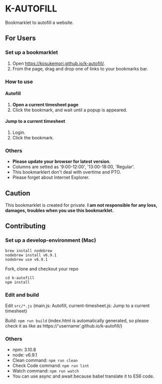 K-AUTOFILL
====

Bookmarklet to autofill a website.  

## For Users
### Set up a bookmarklet
1. Open https://kosukemori.github.io/k-autofill/.
2. From the page, drag and drop one of links to your bookmarks bar.

### How to use
#### Autofill
1. **Open a current timesheet page**
2. Click the bookmark, and wait until a popup is appeared.

#### Jump to a current timesheet
1. Login.
2. Click the bookmark.

### Others
- **Please update your browser for latest version**.
- Columns are setted as '9:00-12:00', '13:00-18:00, 'Regular'.
- This bookmarklert don't deal with overtime and PTO.
- Please forget about Internet Explorer.

## Caution
This bookmarklet is created for private.
**I am not responsible for any loss, damages, troubles when you use this bookmarklet.**

## Contributing
### Set up a develop-environment (Mac)
```shell
brew install nodebrew
nodebrew install v6.9.1
nodebrew use v6.9.1
```
Fork, clone and checkout your repo
```shell
cd k-autofill
npm install
```

### Edit and build
Edit `src/*.js` (main.js: Autofill, current-timesheet.js: Jump to a current timesheet)

Build: `npm run build` (index.html is automatically generated, so please check it as like as https://'username'.github.io/k-autofill/)

### Others
- npm: 3.10.8
- node: v6.9.1
- Clean command: `npm run clean`
- Check Code command: `npm run lint`
- Watch command: `npm run watch`
- You can use async and await because babel translate it to ES6 code.
